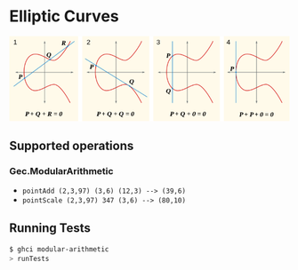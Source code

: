 # Elliptic Curves

![](./header.png)

## Supported operations
### Gec.ModularArithmetic
- `pointAdd (2,3,97) (3,6) (12,3) --> (39,6)`
- `pointScale (2,3,97) 347 (3,6) --> (80,10)`


## Running Tests
```bash
$ ghci modular-arithmetic
> runTests
```
